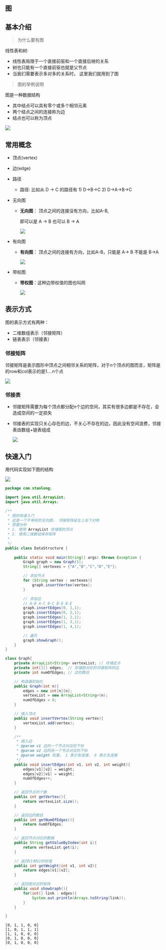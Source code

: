 ## 图

## 基本介绍

> 为什么要有图

线性表和树:

- 线性表局限于一个直接前驱和一个直接后继的关系
- 树也只能有一个直接前驱也就是父节点
- 当我们需要表示多对多的关系时， 这里我们就用到了图

> 图的举例说明

图是一种数据结构

- 其中结点可以具有零个或多个相邻元素
- 两个结点之间的连接称为边
- 结点也可以称为顶点

![](.././doc/53.png)

## 常用概念

- 顶点(vertex)

- 边(edge)

- 路径

  - 路径: 比如从 D -> C 的路径有 1) D->B->C 2) D->A->B->C

- 无向图

  - **无向图**： 顶点之间的连接没有方向，比如A-B,

    即可以是 A -> B 也可以 B -> A

    ![](.././doc/54.png)

- 有向图

  - **有向图**： 顶点之间的连接有方向，比如A-B，只能是 A-> B 不能是 B->A

    ![](.././doc/55.png)

  

- 带权图

  - **带权图**：这种边带权值的图也叫网

    ![](.././doc/56.png)

## 表示方式

图的表示方式有两种：

- 二维数组表示（邻接矩阵）
- 链表表示（邻接表）

### 邻接矩阵

邻接矩阵是表示图形中顶点之间相邻关系的矩阵，对于n个顶点的图而言，矩阵是的row和col表示的是1....n个点

![](.././doc/57.png)

### 邻接表

- 邻接矩阵需要为每个顶点都分配n个边的空间，其实有很多边都是不存在，会造成空间的一定损失

- 邻接表的实现只关心存在的边，不关心不存在的边，因此没有空间浪费，邻接表由数组+链表组成

  ![](.././doc/58.png)

## 快速入门

用代码实现如下图的结构

![](.././doc/59.png)

```java
package com.stanlong;

import java.util.ArrayList;
import java.util.Arrays;

/**
 * 图的快速入门
 * 这是一个不带权的无向图， 邻接矩阵延左上右下对称
 * 思路分析
 * 1. 使用 ArrayList 存储图的顶点
 * 2. 使用二维数组保存矩阵
 *
 */
public class DataStructure {
    
    public static void main(String[] args) throws Exception {
        Graph graph = new Graph(5);
        String[] vertexes = {"A","B","C","D","E"};

        // 添加节点
        for (String vertex : vertexes){
            graph.insertVertex(vertex);
        }

        // 添加边
        // A-B A-C B-C B-D B-E
        graph.insertEdges(0, 1,1);
        graph.insertEdges(0, 2,1);
        graph.insertEdges(1, 2,1);
        graph.insertEdges(1, 3,1);
        graph.insertEdges(1, 4,1);

        // 遍历
        graph.showGraph();
    }
}

class Graph{
    private ArrayList<String> vertexList; // 存储定点
    private int[][] edges;  // 存储图对应的邻接矩阵的边
    private int numOfEdges; // 边的数目

    // 构造器初始化
    public Graph(int n){
        edges = new int[n][n];
        vertexList = new ArrayList<String>(n);
        numOfEdges = 0;
    }

    // 插入顶点
    public void insertVertex(String vertex){
        vertexList.add(vertex);
    }

    /**
     * 插入边
     * @param v1 边的一个节点对应的下标
     * @param v2 边的另一个节点对应的下标
     * @param weight 权重。 1 表示有连接， 0 表示无连接
     */
    public void insertEdges(int v1, int v2, int weight){
        edges[v1][v2] = weight;
        edges[v2][v1] = weight;
        numOfEdges++;
    }

    // 返回节点的个数
    public int getVertex(){
        return vertexList.size();
    }

    // 返回边的数目
    public int getNumOfEdges(){
        return numOfEdges;
    }

    // 返回节点对应的数据
    public String getValueByIndex(int i){
        return vertexList.get(i);
    }

    // 返回V1和V2的权值
    public int getWeight(int v1, int v2){
        return edges[v1][v2];
    }

    // 返回图对应的矩阵
    public void showGraph(){
        for(int[] link : edges){
            System.out.println(Arrays.toString(link));
        }
    }

}
```

```
[0, 1, 1, 0, 0]
[1, 0, 1, 1, 1]
[1, 1, 0, 0, 0]
[0, 1, 0, 0, 0]
[0, 1, 0, 0, 0]
```

